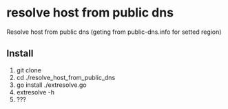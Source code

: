 # resolve host from public dns
Resolve host from public dns (geting from public-dns.info for setted region)

## Install

1. git clone
2. cd ./resolve_host_from_public_dns
3. go install ./extresolve.go
4. extresolve -h
5. ???
